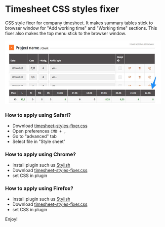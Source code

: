 # Timesheet CSS styles fixer
CSS style fixer for company timesheet. It makes summary tables stick to browser window for "Add working time" and "Working time" sections. This fixer also makes the top menu stick to the browser window.

![Timesheet style fixer](https://raw.githubusercontent.com/dominikhajduk/timesheet-style-fixer/master/timesheet.jpg "Summary table")

### How to apply using Safari?

- Download [timesheet-styles-fixer.css](https://github.com/dominikhajduk/timesheet-style-fixer/blob/master/timesheet-styles-fixer.css)
- Open preferences `CMD + ,`
- Go to "advanced" tab
- Select file in "Style sheet"

### How to apply using Chrome?
- Install plugin such us [Stylish](https://chrome.google.com/webstore/detail/stylish-custom-themes-for/fjnbnpbmkenffdnngjfgmeleoegfcffe)
- Download [timesheet-styles-fixer.css](https://github.com/dominikhajduk/timesheet-style-fixer/blob/master/timesheet-styles-fixer.css)
- set CSS in plugin

### How to apply using Firefox?
- Install plugin such us [Stylish](https://addons.mozilla.org/pl/firefox/addon/stylish/)
- Download [timesheet-styles-fixer.css](https://github.com/dominikhajduk/timesheet-style-fixer/blob/master/timesheet-styles-fixer.css)
- set CSS in plugin

Enjoy!
